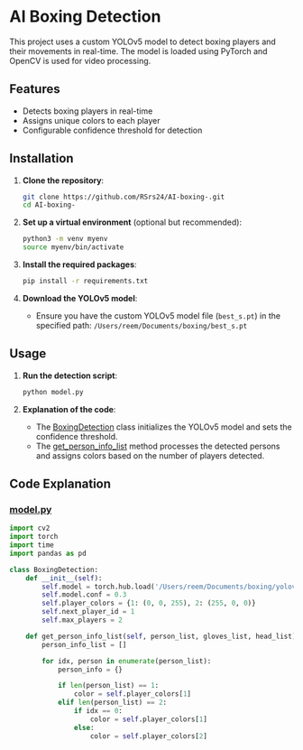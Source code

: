 # AI Boxing Detection

This project uses a custom YOLOv5 model to detect boxing players and their movements in real-time. The model is loaded using PyTorch and OpenCV is used for video processing.

## Features

- Detects boxing players in real-time
- Assigns unique colors to each player
- Configurable confidence threshold for detection

## Installation

1. **Clone the repository**:
    ```sh
    git clone https://github.com/RSrs24/AI-boxing-.git
    cd AI-boxing-
    ```

2. **Set up a virtual environment** (optional but recommended):
    ```sh
    python3 -m venv myenv
    source myenv/bin/activate
    ```

3. **Install the required packages**:
    ```sh
    pip install -r requirements.txt
    ```

4. **Download the YOLOv5 model**:
    - Ensure you have the custom YOLOv5 model file (`best_s.pt`) in the specified path: `/Users/reem/Documents/boxing/best_s.pt`

## Usage

1. **Run the detection script**:
    ```sh
    python model.py
    ```

2. **Explanation of the code**:
    - The [BoxingDetection](http://_vscodecontentref_/1) class initializes the YOLOv5 model and sets the confidence threshold.
    - The [get_person_info_list](http://_vscodecontentref_/2) method processes the detected persons and assigns colors based on the number of players detected.

## Code Explanation

### [model.py](http://_vscodecontentref_/3)

```python
import cv2
import torch
import time
import pandas as pd

class BoxingDetection:
    def __init__(self):
        self.model = torch.hub.load('/Users/reem/Documents/boxing/yolov5', 'custom', path='/Users/reem/Documents/boxing/best_s.pt', source='local')
        self.model.conf = 0.3
        self.player_colors = {1: (0, 0, 255), 2: (255, 0, 0)}
        self.next_player_id = 1
        self.max_players = 2

    def get_person_info_list(self, person_list, gloves_list, head_list):
        person_info_list = []

        for idx, person in enumerate(person_list):
            person_info = {}

            if len(person_list) == 1:
                color = self.player_colors[1]
            elif len(person_list) == 2:
                if idx == 0:
                    color = self.player_colors[1]
                else:
                    color = self.player_colors[2]